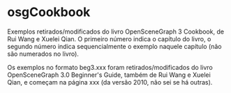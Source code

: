 # osgCookbook

Exemplos retirados/modificados do livro OpenSceneGraph 3 Cookbook, de Rui Wang e Xuelei Qian. O primeiro número indica o capítulo do livro, o segundo número indica sequencialmente o exemplo naquele capítulo (não são numerados no livro).

Os exemplos no formato beg3.xxx foram retirados/modificados do livro OpenSceneGraph 3.0 Beginner's Guide, também de Rui Wang e Xuelei Qian, e começam na página xxx (da versão 2010, não sei se há outras).
